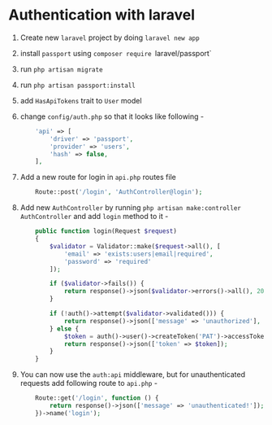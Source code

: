 # Authentication with laravel

1. Create new `laravel` project by doing `laravel new app`
2. install `passport` using `composer require `laravel/passport`
3. run `php artisan migrate`
4. run `php artisan passport:install`
5. add `HasApiTokens` trait to `User` model
6. change `config/auth.php` so that it looks like following - 

    ```php
        'api' => [
            'driver' => 'passport',
            'provider' => 'users',
            'hash' => false,
        ],
    ```

7. Add a new route for login in `api.php` routes file

    ```php
        Route::post('/login', 'AuthController@login');
    ```

8. Add new `AuthController` by running `php artisan make:controller AuthController` and add `login` method to it - 

    ```php
        public function login(Request $request)
        {
            $validator = Validator::make($request->all(), [
                'email' => 'exists:users|email|required',
                'password' => 'required'
            ]);

            if ($validator->fails()) {
                return response()->json($validator->errors()->all(), 200);
            }

            if (!auth()->attempt($validator->validated())) {
                return response()->json(['message' => 'unauthorized'], 401);
            } else {
                $token = auth()->user()->createToken('PAT')->accessToken;
                return response()->json(['token' => $token]);
            }
        }
    ```

9. You can now use the `auth:api` middleware, but for unauthenticated requests add following route to `api.php` - 

    ```php
        Route::get('/login', function () {
            return response()->json(['message' => 'unauthenticated!']);
        })->name('login');
    ```
